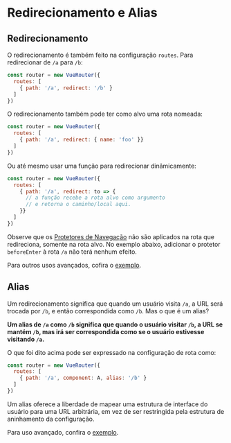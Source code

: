 # Redirecionamento e Alias

## Redirecionamento

O redirecionamento é também feito na configuração `routes`. Para redirecionar de `/a` para `/b`:

``` js
const router = new VueRouter({
  routes: [
    { path: '/a', redirect: '/b' }
  ]
})
```

O redirecionamento também pode ter como alvo uma rota nomeada:

``` js
const router = new VueRouter({
  routes: [
    { path: '/a', redirect: { name: 'foo' }}
  ]
})
```

Ou até mesmo usar uma função para redirecionar dinâmicamente:

``` js
const router = new VueRouter({
  routes: [
    { path: '/a', redirect: to => {
      // a função recebe a rota alvo como argumento
      // e retorna o caminho/local aqui.
    }}
  ]
})
```

Observe que os [Protetores de Navegação](../advanced/navigation-guards.md) não são aplicados na rota que redireciona, somente na rota alvo. No exemplo abaixo, adicionar o protetor `beforeEnter` à rota `/a` não terá nenhum efeito.

Para outros usos avançados, cofira o [exemplo](https://github.com/vuejs/vue-router/blob/dev/examples/redirect/app.js).

## Alias

Um redirecionamento significa que quando um usuário visita `/a`, a URL será trocada por `/b`, e então correspondida como `/b`. Mas o que é um alias?

**Um alias de `/a` como `/b` significa que quando o usuário visitar `/b`, a URL se mantém `/b`, mas irá ser correspondida como se o usuário estivesse visitando `/a`.**

O que foi dito acima pode ser expressado na configuração de rota como:

``` js
const router = new VueRouter({
  routes: [
    { path: '/a', component: A, alias: '/b' }
  ]
})
```

Um alias oferece a liberdade de mapear uma estrutura de interface do usuário para uma URL arbitrária, em vez de ser restringida pela estrutura de aninhamento da configuração.

Para uso avançado, confira o [exemplo](https://github.com/vuejs/vue-router/blob/dev/examples/route-alias/app.js).
